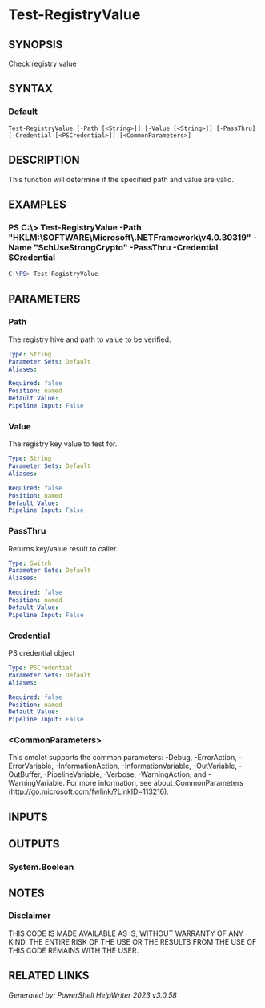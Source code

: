 ﻿# Test-RegistryValue

## SYNOPSIS
Check registry value

## SYNTAX

### Default
```
Test-RegistryValue [-Path [<String>]] [-Value [<String>]] [-PassThru] [-Credential [<PSCredential>]] [<CommonParameters>]
```

## DESCRIPTION
This function will determine if the specified path and value are valid.

## EXAMPLES

### PS C:\\\> Test-RegistryValue -Path "HKLM:\\SOFTWARE\\Microsoft\\.NETFramework\\v4.0.30319" -Name "SchUseStrongCrypto" -PassThru -Credential $Credential

```powershell
C:\PS> Test-RegistryValue
```

## PARAMETERS

### Path
The registry hive and path to value to be verified.

```yaml
Type: String
Parameter Sets: Default
Aliases: 

Required: false
Position: named
Default Value: 
Pipeline Input: False
```

### Value
The registry key value to test for.

```yaml
Type: String
Parameter Sets: Default
Aliases: 

Required: false
Position: named
Default Value: 
Pipeline Input: False
```

### PassThru
Returns key/value result to caller.

```yaml
Type: Switch
Parameter Sets: Default
Aliases: 

Required: false
Position: named
Default Value: 
Pipeline Input: False
```

### Credential
PS credential object

```yaml
Type: PSCredential
Parameter Sets: Default
Aliases: 

Required: false
Position: named
Default Value: 
Pipeline Input: False
```

### \<CommonParameters\>
This cmdlet supports the common parameters: -Debug, -ErrorAction, -ErrorVariable, -InformationAction, -InformationVariable, -OutVariable, -OutBuffer, -PipelineVariable, -Verbose, -WarningAction, and -WarningVariable. For more information, see about_CommonParameters (http://go.microsoft.com/fwlink/?LinkID=113216).

## INPUTS

## OUTPUTS

### System.Boolean


## NOTES

### Disclaimer
THIS CODE IS MADE AVAILABLE AS IS, WITHOUT WARRANTY OF ANY KIND. THE ENTIRE RISK OF THE USE OR THE RESULTS FROM THE USE OF THIS CODE REMAINS WITH THE USER.

## RELATED LINKS


*Generated by: PowerShell HelpWriter 2023 v3.0.58*

